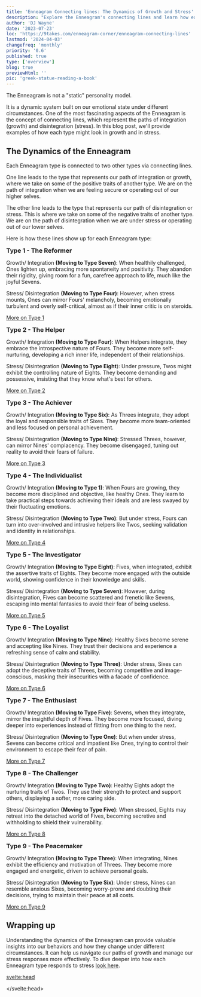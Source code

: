 ```yaml
---
title: 'Enneagram Connecting lines: The Dynamics of Growth and Stress'
description: "Explore the Enneagram's connecting lines and learn how each type transforms under stress and growth"
author: 'DJ Wayne'
date: '2023-07-23'
loc: 'https://9takes.com/enneagram-corner/enneagram-connecting-lines'
lastmod: '2024-04-03'
changefreq: 'monthly'
priority: '0.6'
published: true
type: ['overview']
blog: true
previewHtml: ''
pic: 'greek-statue-reading-a-book'
---
```


<!-- Take a free, ~5 min test here -->
<script>
</script>

<p class="firstLetter">The Enneagram is not a "static" personality model.</p>

It is a dynamic system built on our emotional state under different circumstances. One of the most fascinating aspects of the Enneagram is the concept of connecting lines, which represent the paths of integration (growth) and disintegration (stress). In this blog post, we'll provide examples of how each type might look in growth and in stress.

## The Dynamics of the Enneagram

Each Enneagram type is connected to two other types via connecting lines.

One line leads to the type that represents our path of integration or growth, where we take on some of the positive traits of another type. We are on the path of integration when we are feeling secure or operating out of our higher selves.

The other line leads to the type that represents our path of disintegration or stress. This is where we take on some of the negative traits of another type. We are on the path of disintegration when we are under stress or operating out of our lower selves.

Here is how these lines show up for each Enneagram type:

<section class="section-content">

<h3 style="padding: 0; margin: 0">Type 1 - The Reformer</h3>

Growth/ Integration **(Moving to Type Seven)**: When healthily challenged, Ones lighten up, embracing more spontaneity and positivity. They abandon their rigidity, giving room for a fun, carefree approach to life, much like the joyful Sevens.

Stress/ Disintegration **(Moving to Type Four)**: However, when stress mounts, Ones can mirror Fours' melancholy, becoming emotionally turbulent and overly self-critical, almost as if their inner critic is on steroids.

<a href="/enneagram-corner/enneagram-type-1">More on Type 1</a>

</section>

<section class="section-content">

<h3 style="padding: 0; margin: 0">Type 2 - The Helper</h3>

Growth/ Integration **(Moving to Type Four)**: When Helpers integrate, they embrace the introspective nature of Fours. They become more self-nurturing, developing a rich inner life, independent of their relationships.

Stress/ Disintegration **(Moving to Type Eight**): Under pressure, Twos might exhibit the controlling nature of Eights. They become demanding and possessive, insisting that they know what's best for others.

<a href="/enneagram-corner/enneagram-type-2">More on Type 2</a>

</section>

<section class="section-content">

<h3 style="padding: 0; margin: 0">Type 3 - The Achiever</h3>

Growth/ Integration **(Moving to Type Six)**: As Threes integrate, they adopt the loyal and responsible traits of Sixes. They become more team-oriented and less focused on personal achievement.

Stress/ Disintegration **(Moving to Type Nine)**: Stressed Threes, however, can mirror Nines' complacency. They become disengaged, tuning out reality to avoid their fears of failure.

<a href="/enneagram-corner/enneagram-type-3">More on Type 3</a>

</section>

<section class="section-content">

<h3 style="padding: 0; margin: 0">Type 4 - The Individualist</h3>

Growth/ Integration **(Moving to Type 1)**: When Fours are growing, they become more disciplined and objective, like healthy Ones. They learn to take practical steps towards achieving their ideals and are less swayed by their fluctuating emotions.

Stress/ Disintegration **(Moving to Type Two)**: But under stress, Fours can turn into over-involved and intrusive helpers like Twos, seeking validation and identity in relationships.

<a href="/enneagram-corner/enneagram-type-4">More on Type 4</a>

</section>

<section class="section-content">

<h3 style="padding: 0; margin: 0">Type 5 - The Investigator</h3>

Growth/ Integration **(Moving to Type Eight)**: Fives, when integrated, exhibit the assertive traits of Eights. They become more engaged with the outside world, showing confidence in their knowledge and skills.

Stress/ Disintegration **(Moving to Type Seven)**: However, during disintegration, Fives can become scattered and frenetic like Sevens, escaping into mental fantasies to avoid their fear of being useless.

<a href="/enneagram-corner/enneagram-type-5">More on Type 5</a>

</section>

<section class="section-content">

<h3 style="padding: 0; margin: 0">Type 6 - The Loyalist</h3>

Growth/ Integration **(Moving to Type Nine)**: Healthy Sixes become serene and accepting like Nines. They trust their decisions and experience a refreshing sense of calm and stability.

Stress/ Disintegration **(Moving to Type Three)**: Under stress, Sixes can adopt the deceptive traits of Threes, becoming competitive and image-conscious, masking their insecurities with a facade of confidence.

<a href="/enneagram-corner/enneagram-type-6">More on Type 6</a>

</section>

<section class="section-content">

<h3 style="padding: 0; margin: 0">Type 7 - The Enthusiast</h3>

Growth/ Integration **(Moving to Type Five)**: Sevens, when they integrate, mirror the insightful depth of Fives. They become more focused, diving deeper into experiences instead of flitting from one thing to the next.

Stress/ Disintegration **(Moving to Type One)**: But when under stress, Sevens can become critical and impatient like Ones, trying to control their environment to escape their fear of pain.

<a href="/enneagram-corner/enneagram-type-7">More on Type 7</a>

</section>

<section class="section-content">

<h3 style="padding: 0; margin: 0">Type 8 - The Challenger</h3>

Growth/ Integration **(Moving to Type Two)**: Healthy Eights adopt the nurturing traits of Twos. They use their strength to protect and support others, displaying a softer, more caring side.

Stress/ Disintegration **(Moving to Type Five)**: When stressed, Eights may retreat into the detached world of Fives, becoming secretive and withholding to shield their vulnerability.

<a href="/enneagram-corner/enneagram-type-8">More on Type 8</a>

</section>

<section class="section-content">

<h3 style="padding: 0; margin: 0">Type 9 - The Peacemaker</h3>

Growth/ Integration **(Moving to Type Three)**: When integrating, Nines exhibit the efficiency and motivation of Threes. They become more engaged and energetic, driven to achieve personal goals.

Stress/ Disintegration **(Moving to Type Six)**: Under stress, Nines can resemble anxious Sixes, becoming worry-prone and doubting their decisions, trying to maintain their peace at all costs.

<a href="/enneagram-corner/enneagram-type-9">More on Type 9</a>

</section>

## Wrapping up

Understanding the dynamics of the Enneagram can provide valuable insights into our behaviors and how they change under different circumstances. It can help us navigate our paths of growth and manage our stress responses more effectively. To dive deeper into how each Enneagram type responds to stress [look here](/enneagram-corner/enneagram-types-in-stress).

<svelte:head>

<script type="application/ld+json">
  {
  "@context": "http://schema.org",
  "@graph": [
    {
      "@type": "Article",
      "articleBody": "The article dives into the integration and disintegration lines of the nine Enneagram types, revealing how each type's behavior, thought patterns, and feelings shift under different states of mental health.",
      "creator": {
        "@type": "Person",
        "name": "DJ Wayne",
        "sameAs": ["https://www.instagram.com/djwayne3/", "https://www.youtube.com/@djwayne3", "https://www.linkedin.com/in/davidtwayne/", "https://twitter.com/djwayne3"
        ]
      },
      "author": {
        "@type": "Person",
        "name": "DJ Wayne",
        "sameAs": ["https://www.instagram.com/djwayne3/", "https://www.youtube.com/@djwayne3", "https://www.linkedin.com/in/davidtwayne/", "https://twitter.com/djwayne3"
        ]
      },
      "dateModified": {
        "@type": "Date",
        "@value": "2024-04-03"
      },
      "datePublished": {
        "@type": "Date",
        "@value": "2023-08-06"
      },
      "description": "Discover the integrating and disintegrating lines in the Enneagram. The blog post explains how each type behaves when they are blossoming (integration) or stressed (disintegration).",
      "headline": "Enneagram Connecting lines: The Dynamics of Growth and Stress",
      "mainEntityOfPage": {
        "@id": "https://9takes.com/enneagram-corner/enneagram-connecting-lines",
        "@type": "WebPage"
      },
      "image": {
        "@type": "ImageObject",
        "height": 900,
        "url": "https://9takes.com/blogs/greek-statue-reading-a-book.webp",
        "width": 900
      },
      "mentions": {
              "@type": "Thing",
              "name": "Enneagram of Personality",
              "description": "The Enneagram of Personality or simply the Enneagram is a model of the human psyche which is principally understood and taught as a typology of nine interconnected personality types. Although the origins and history of ideas associated with the Enneagram of Personality are disputed contemporary approaches are principally derived from the teachings of the Bolivian psycho-spiritual teacher Oscar Ichazo from the 1950s and the Chilean psychiatrist Claudio Naranjo from the 1970s",
              "SameAs": [
                  "https://www.wikidata.org/wiki/Q273047",
                  "http://en.wikipedia.org/wiki/Enneagram_of_Personality"
              ]
      },
      "publisher": {
        "@type": "Organization",
        "sameAs": ["https://www.instagram.com/9takesdotcom/", "https://twitter.com/9takesdotcom"],
        "logo": {
          "@type": "ImageObject",
          "url": "https://9takes.com/brand/aero.png"
        },
        "name": "9takes"
      }
    },
    {
      "@type": "FAQPage",
      "mainEntity": [
        {
          "@type": "Question",
          "acceptedAnswer": {
            "@type": "Answer",
            "text": "Integration and disintegration lines in the Enneagram system represent how different Enneagram types behave when they are in a state of psychological growth (integration) or under stress (disintegration)."
          },
          "name": "What are integration and disintegration lines in the Enneagram?"
        },
        {
          "@type": "Question",
          "acceptedAnswer": {
            "@type": "Answer",
            "text": "Each Enneagram type has a specific direction of integration and disintegration. When moving towards integration, they exhibit the positive traits of another type, indicating growth. In contrast, when moving towards disintegration, they show negative traits of a different type, indicating stress or unhealthy behaviors."
          },
          "name": "How does an Enneagram type show signs of integration or disintegration?"
        },
        {
          "@type": "Question",
          "acceptedAnswer": {
            "@type": "Answer",
            "text": "Understanding integration and disintegration lines in the Enneagram can help individuals identify their personal growth areas and potential pitfalls. This knowledge can serve as a guide for personal development, enhancing self-awareness and fostering better interpersonal relationships."
          },
          "name": "What is the significance of understanding integration and disintegration in the Enneagram?"
        }
      ]
    }
  ]
}
</script>

</svelte:head>

<style lang="scss">

</style>
